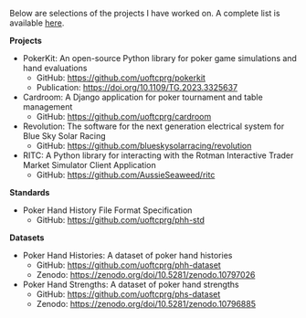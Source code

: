 Below are selections of the projects I have worked on. A complete list is available [here](VERBOSE.md).

**Projects**

- PokerKit: An open-source Python library for poker game simulations and hand evaluations
  - GitHub: https://github.com/uoftcprg/pokerkit
  - Publication: https://doi.org/10.1109/TG.2023.3325637
- Cardroom: A Django application for poker tournament and table management
  - GitHub: https://github.com/uoftcprg/cardroom
- Revolution: The software for the next generation electrical system for Blue Sky Solar Racing
  - GitHub: https://github.com/blueskysolarracing/revolution
- RITC: A Python library for interacting with the Rotman Interactive Trader Market Simulator Client Application
  - GitHub: https://github.com/AussieSeaweed/ritc

**Standards**

- Poker Hand History File Format Specification
  - GitHub: https://github.com/uoftcprg/phh-std

**Datasets**

- Poker Hand Histories: A dataset of poker hand histories
  - GitHub: https://github.com/uoftcprg/phh-dataset
  - Zenodo: https://zenodo.org/doi/10.5281/zenodo.10797026
- Poker Hand Strengths: A dataset of poker hand strengths
  - GitHub: https://github.com/uoftcprg/phs-dataset
  - Zenodo: https://zenodo.org/doi/10.5281/zenodo.10796885
